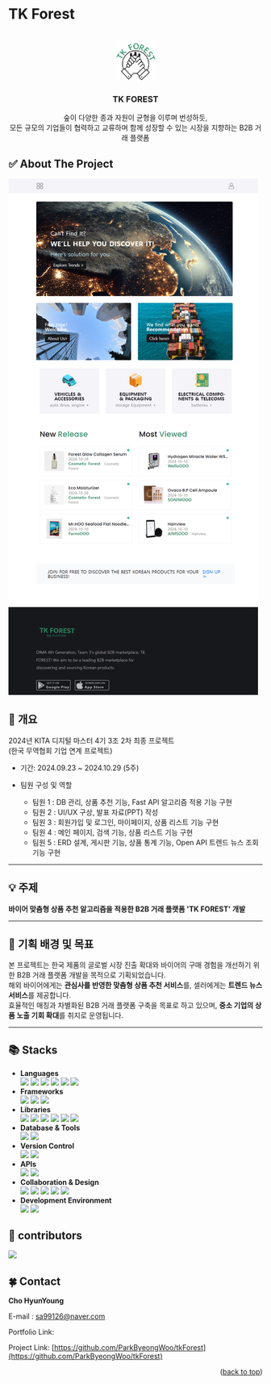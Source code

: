 # TK Forest
  <!-- Improved compatibility of back to top link: See: https://github.com/othneildrew/Best-README-Template/pull/73 -->
<a id="readme-top"></a>


<!-- PROJECT SHIELDS -->

<!-- [![Contributors][contributors-shield]][contributors-url] -->

<!-- PROJECT LOGO -->
<br/>
<div align="center">
  <a href="https://github.com/othneildrew/Best-README-Template">
    <img src="images/TKFOREST_mini logo.png" alt="Logo" width="80" height="80">
  </a>

  <h3 align="center">TK FOREST</h3>

  <p align="center">
    숲이 다양한 종과 자원이 균형을 이루며 번성하듯,<br>
   모든 규모의 기업들이 협력하고 교류하며 함께 성장할 수 있는 시장을 지향하는 B2B 거래 플랫폼
    <!-- <br />
    <a href="https://github.com/othneildrew/Best-README-Template"><strong>Explore the docs »</strong></a>
    <br />
    <br />
    <a href="https://github.com/othneildrew/Best-README-Template">View Demo</a>
    ·
    <a href="https://github.com/othneildrew/Best-README-Template/issues/new?labels=bug&template=bug-report---.md">Report Bug</a>
    ·
    <a href="https://github.com/othneildrew/Best-README-Template/issues/new?labels=enhancement&template=feature-request---.md">Request Feature</a>-->
  </p>
</div>

<!-- ABOUT THE PROJECT -->
## ✅ About The Project

[![Product Name Screen Shot][product-screenshot]](https://example.com)

## 📌 개요

2024년 KITA 디지털 마스터 4기 3조 2차 최종 프로젝트  
(한국 무역협회 기업 연계 프로젝트)

- 기간: 2024.09.23 ~ 2024.10.29 (5주)  
- 팀원 구성 및 역할
  
  - 팀원 1 : DB 관리, 상품 추천 기능, Fast API 알고리즘 적용 기능 구현  
  - 팀원 2 : UI/UX 구상, 발표 자료(PPT) 작성  
  - 팀원 3 : 회원가입 및 로그인, 마이페이지, 상품 리스트 기능 구현  
  - 팀원 4 : 메인 페이지, 검색 기능, 상품 리스트 기능 구현  
  - 팀원 5 : ERD 설계, 게시판 기능, 상품 통계 기능, Open API 트렌드 뉴스 조회 기능 구현
    
---

## 💡 주제  
**바이어 맞춤형 상품 추천 알고리즘을 적용한 B2B 거래 플랫폼 'TK FOREST' 개발**  

---

## 🔎 기획 배경 및 목표  
본 프로젝트는 한국 제품의 글로벌 시장 진출 확대와 바이어의 구매 경험을 개선하기 위한 B2B 거래 플랫폼 개발을 목적으로 기획되었습니다.  
해외 바이어에게는 **관심사를 반영한 맞춤형 상품 추천 서비스**를, 셀러에게는 **트렌드 뉴스 서비스**를 제공합니다.<br>
효율적인 매칭과 차별화된 B2B 거래 플랫폼 구축을 목표로 하고 있으며, **중소 기업의 상품 노출 기회 확대**를 취지로 운영됩니다.


---

## 📚 Stacks

- **Languages** <br>
<img src="https://img.shields.io/badge/java-007396?style=for-the-badge&logo=java&logoColor=white"> <img src="https://img.shields.io/badge/javascript-F7DF1E?style=for-the-badge&logo=javascript&logoColor=black"> <img src="https://img.shields.io/badge/python-3776AB?style=for-the-badge&logo=python&logoColor=white"> <img src="https://img.shields.io/badge/html5-E34F26?style=for-the-badge&logo=html5&logoColor=white"> <img src="https://img.shields.io/badge/css-1572B6?style=for-the-badge&logo=css3&logoColor=white"> <img src="https://img.shields.io/badge/Sass-CC6699?style=for-the-badge&logo=sass3&logoColor=white"><br>
- **Frameworks** <br>
<img src="https://img.shields.io/badge/Spring-6DB33F?style=for-the-badge&logo=spring&logoColor=white"> <img src="https://img.shields.io/badge/Spring Boot-6DB33F?style=for-the-badge&logo=springboot&logoColor=white"> <img src="https://img.shields.io/badge/Spring%20Data%20JPA-6DB33F?style=for-the-badge&logo=springboot&logoColor=white"><br>
- **Libraries** <br>
<img src="https://img.shields.io/badge/Chart.js-FF6384?style=for-the-badge&logo=Chart.js&logoColor=white"> <img src="https://img.shields.io/badge/jquery-0769AD?style=for-the-badge&logo=jquery&logoColor=white"> <img src="https://img.shields.io/badge/bootstrap-7952B3?style=for-the-badge&logo=bootstrap&logoColor=white"> <img src="https://img.shields.io/badge/Lombok-3C8B7B?style=for-the-badge&logo=Lombok&logoColor=white"> <img src="https://img.shields.io/badge/Thymeleaf-005F0A?style=for-the-badge&logo=Thymeleaf&logoColor=white"> <img src="https://img.shields.io/badge/Validation-DA5722?style=for-the-badge&logo=Java&logoColor=white"><br>
- **Database & Tools** <br>
<img src="https://img.shields.io/badge/mysql-4479A1?style=for-the-badge&logo=mysql&logoColor=white"> <img src="https://img.shields.io/badge/DBeaver-382923?style=for-the-badge&logo=DBeaver&logoColor=white"><br>
- **Version Control** <br>
<img src="https://img.shields.io/badge/github-181717?style=for-the-badge&logo=github&logoColor=white"> <img src="https://img.shields.io/badge/git-F05032?style=for-the-badge&logo=git&logoColor=white">
- **APIs** <br>
<img src="https://img.shields.io/badge/FastAPI-009688?style=for-the-badge&logo=FastAPI&logoColor=white"> <img src="https://img.shields.io/badge/OpenAPI-6BA539?style=for-the-badge&logo=OpenAPI&logoColor=white">
- **Collaboration & Design** <br>
<img src="https://img.shields.io/badge/Notion-000000?style=for-the-badge&logo=Notion&logoColor=white"> <img src="https://img.shields.io/badge/SourceTree-0052CC?style=for-the-badge&logo=SourceTree&logoColor=white"> <img src="https://img.shields.io/badge/ERD--Cloud-2A2A2A?style=for-the-badge&logoColor=white"> <img src="https://img.shields.io/badge/Canva-00C4CC?style=for-the-badge&logo=Canva&logoColor=white"> <img src="https://img.shields.io/badge/Figma-F24E1E?style=for-the-badge&logo=Figma&logoColor=white">
- **Development Environment** <br>
<img src="https://img.shields.io/badge/Windows-0078D6?style=for-the-badge&logo=Windows&logoColor=white"> <img src="https://img.shields.io/badge/Visual%20Studio%20Code-007ACC?style=for-the-badge&logo=visualstudiocode&logoColor=white"><br>


<!-- CONTRIBUTING -->
## 👥 contributors

<a href="https://github.com/ParkByeongWoo/tkForest/graphs/contributors">
  <img src="https://contrib.rocks/image?repo=ParkByeongWoo/tkForest" />
</a>

<!-- CONTACT -->
## 🍀 Contact

**Cho HyunYoung**

E-mail : sa99126@naver.com

Portfolio Link: <!-- [https://www.notion.so/13db4f9a8ef980328958fa9f1930943e](https://www.notion.so/13db4f9a8ef980328958fa9f1930943e) -->

Project Link: [https://github.com/ParkByeongWoo/tkForest](https://github.com/ParkByeongWoo/tkForest)

<p align="right">(<a href="#readme-top">back to top</a>)</p>


<!-- MARKDOWN LINKS & IMAGES -->
<!-- https://www.markdownguide.org/basic-syntax/#reference-style-links -->
[product-screenshot]: images/site_main.png
